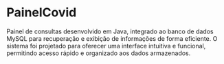 # PainelCovid
Painel de consultas desenvolvido em Java, integrado ao banco de dados MySQL para recuperação e exibição de informações de forma eficiente. O sistema foi projetado para oferecer uma interface intuitiva e funcional, permitindo acesso rápido e organizado aos dados armazenados.
